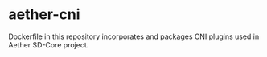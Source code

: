 <!--
SPDX-FileCopyrightText: 2022 Open Networking Foundation <info@opennetworking.org>
SPDX-FileCopyrightText: 2024 Intel Corporation

SPDX-License-Identifier: Apache-2.0

-->

# aether-cni

Dockerfile in this repository incorporates and packages CNI plugins used in Aether SD-Core project.

